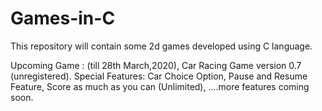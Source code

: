 # Games-in-C
This repository will contain some 2d games developed using C language.

Upcoming Game : (till 28th March,2020), 
  Car Racing Game version 0.7 (unregistered).
  Special Features:
        Car Choice Option,
        Pause and Resume Feature,
        Score as much as you can (Unlimited),
        ....more features coming soon.
